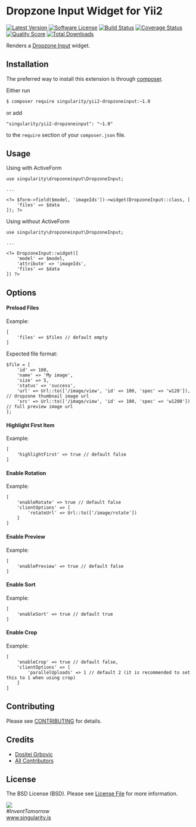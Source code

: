 # Dropzone Input Widget for Yii2

[![Latest Version](https://img.shields.io/github/tag/singularity-is/yii2-dropzoneinput.svg?style=flat-square&label=release)](https://github.com/singularity-is/yii2-dropzoneinput/tags)
[![Software License](https://img.shields.io/badge/license-MIT-brightgreen.svg?style=flat-square)](LICENSE.md)
[![Build Status](https://img.shields.io/travis/singularity/yii2-dropzoneinput/master.svg?style=flat-square)](https://travis-ci.org/singularity/yii2-dropzoneinput)
[![Coverage Status](https://img.shields.io/scrutinizer/coverage/g/singularity/yii2-dropzoneinput.svg?style=flat-square)](https://scrutinizer-ci.com/g/singularity/yii2-dropzoneinput/code-structure)
[![Quality Score](https://img.shields.io/scrutinizer/g/singularity/yii2-dropzoneinput.svg?style=flat-square)](https://scrutinizer-ci.com/g/singularity/yii2-dropzoneinput)
[![Total Downloads](https://img.shields.io/packagist/dt/singularity/yii2-dropzoneinput.svg?style=flat-square)](https://packagist.org/packages/singularity/yii2-dropzoneinput)

Renders a [Dropzone Input](http://www.dropzone.js) widget.

## Installation

The preferred way to install this extension is through [composer](http://getcomposer.org/download/).

Either run

```bash
$ composer require singularity/yii2-dropzoneinput:~1.0
```

or add

```
"singularity/yii2-dropzoneinput": "~1.0"
```

to the `require` section of your `composer.json` file.

## Usage

Using with ActiveForm

```
use singularity\dropzoneinput\DropzoneInput;

...

<?= $form->field($model, 'imageIds'])->widget(DropzoneInput::class, [
    'files' => $data
]); ?>
```

Using without ActiveForm

```
use singularity\dropzoneinput\DropzoneInput;

...

<?= DropzoneInput::widget([
    'model' => $model,
    'attribute' => 'imageIds',
    'files' => $data
]) ?>
```

## Options

#### Preload Files
Example:
```
[
    'files' => $files // default empty
]
```
Expected file format:
```
$file = [
    'id' => 100,
    'name' => 'My image',
    'size' => 5,
    'status' => 'success',
    'url' => Url::to(['/image/view', 'id' => 100, 'spec' => 'w120']), // dropzone thumbnail image url
    'src' => Url::to(['/image/view', 'id' => 100, 'spec' => 'w1200']) // full preview image url
];
```

#### Highlight First Item
Example:
```
[
    'highlightFirst' => true // default false
]
```

#### Enable Rotation
Example:
```
[
    'enableRotate' => true // default false
    'clientOptions' => [
        'rotateUrl' => Url::to(['/image/rotate'])
    ]
]
```

#### Enable Preview
Example:
```
[
    'enablePreview' => true // default false
]
```

#### Enable Sort
Example:
```
[
    'enableSort' => true // default true
]
```

#### Enable Crop
Example:
```
[
    'enableCrop' => true // default false,
    'clientOptions' => [
        'parallelUploads' => 1 // default 2 (it is recommended to set this to 1 when using crop)
    ]
]
```

## Contributing

Please see [CONTRIBUTING](CONTRIBUTING.md) for details.

## Credits

- [Dositej Grbovic](https://dositej-dev.com)
- [All Contributors](https://github.com/singularity-is/yii2-dropzoneinput/graphs/contributors)

## License

The BSD License (BSD). Please see [License File](LICENSE.md) for more information.


<a href="https://singularity.is"><img src="http://www.gravatar.com/avatar/8663d48ea6093d2ce917217ceeca1cc2.png"></a><br>
<i>#InventTomorrow</i><br>
<a href="https://www.singularity.is">www.singularity.is</a>